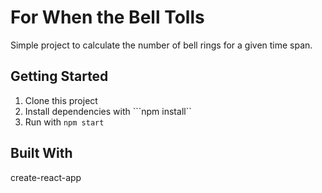 # For When the Bell Tolls

Simple project to calculate the number of bell rings for a given time span.

## Getting Started

1. Clone this project
2. Install dependencies with ```npm install``
3. Run with ```npm start```

## Built With

create-react-app
